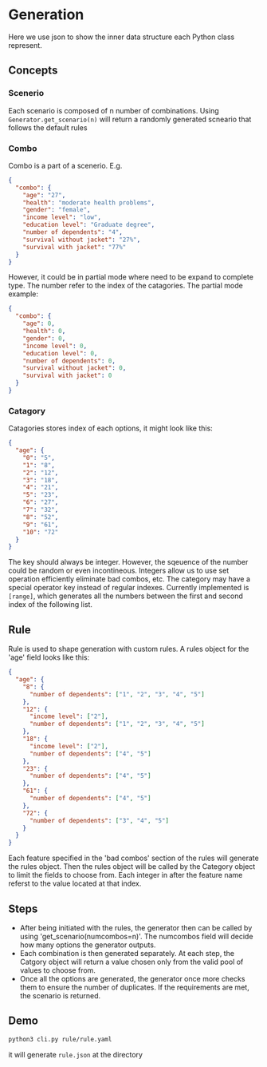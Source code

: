 # Generation

Here we use json to show the inner data structure each Python class represent.

## Concepts

### Scenerio

Each scenario is composed of n number of combinations. Using `Generator.get_scenario(n)` will return a randomly generated scneario that follows the default rules

### Combo

Combo is a part of a scenerio. E.g.

```json
{
  "combo": {
    "age": "27",
    "health": "moderate health problems",
    "gender": "female",
    "income level": "low",
    "education level": "Graduate degree",
    "number of dependents": "4",
    "survival without jacket": "27%",
    "survival with jacket": "77%"
  }
}
```

However, it could be in partial mode where need to be expand to complete type. The number refer to the index of the catagories. The partial mode example:

```json
{
  "combo": {
    "age": 0,
    "health": 0,
    "gender": 0,
    "income level": 0,
    "education level": 0,
    "number of dependents": 0,
    "survival without jacket": 0,
    "survival with jacket": 0
  }
}
```

### Catagory

Catagories stores index of each options, it might look like this:

```json
{
  "age": {
    "0": "5",
    "1": "8",
    "2": "12",
    "3": "18",
    "4": "21",
    "5": "23",
    "6": "27",
    "7": "32",
    "8": "52",
    "9": "61",
    "10": "72"
  }
}
```

The key should always be integer. However, the sqeuence of the number could be random or even incontineous. Integers allow us to use set operation efficiently eliminate bad combos, etc.
The category may have a special operator key instead of regular indexes. Currently implemented is ```[range]```, which generates all the numbers between the first and second index of the following list.
## Rule

Rule is used to shape generation with custom rules. A rules object for the 'age' field looks like this:

```json
{
  "age": {
    "8": {
      "number of dependents": ["1", "2", "3", "4", "5"]
    },
    "12": {
      "income level": ["2"],
      "number of dependents": ["1", "2", "3", "4", "5"]
    },
    "18": {
      "income level": ["2"],
      "number of dependents": ["4", "5"]
    },
    "23": {
      "number of dependents": ["4", "5"]
    },
    "61": {
      "number of dependents": ["4", "5"]
    },
    "72": {
      "number of dependents": ["3", "4", "5"]
    }
  }
}
```
Each feature specified in the 'bad combos' section of the rules will generate the rules object. Then the rules object will be called by the Category object to limit the fields to choose from. Each integer in after the feature name referst to the value located at that index.

## Steps

- After being initiated with the rules, the generator then can be called by using 'get_scenario(numcombos=n)'. The numcombos field will decide how many options the generator outputs.
- Each combination is then generated separately. At each step, the Catgory object will return a value chosen only from the valid pool of values to choose from.
- Once all the options are generated, the generator once more checks them to ensure the number of duplicates. If the requirements are met, the scenario is returned. 

## Demo

```bash
python3 cli.py rule/rule.yaml
```

it will generate `rule.json` at the directory
